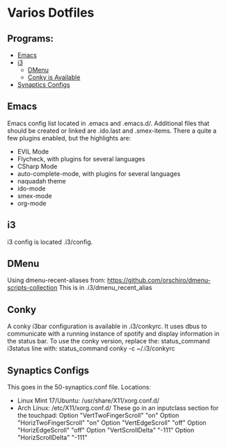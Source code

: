 # Varios Dotfiles
## Programs:
* [Emacs](#emacs)
* [i3](#i3)
  * [DMenu](#dmenu)
  * [Conky is Available](#conky)
* [Synaptics Configs](#synaptics-configs)

## Emacs
Emacs config list located in .emacs and .emacs.d/. Additional files that should be created or linked are .ido.last and .smex-items. There a quite a few plugins enabled, but the highlights are:
* EVIL Mode
* Flycheck, with plugins for several languages
* CSharp Mode
* auto-complete-mode, with plugins for several languages
* naquadah theme
* ido-mode
* smex-mode
* org-mode

## i3 
i3 config is located .i3/config. 

## DMenu
Using dmenu-recent-aliases from: https://github.com/orschiro/dmenu-scripts-collection
This is in .i3/dmenu_recent_alias

## Conky
A conky i3bar configuration is available in .i3/conkyrc. It uses dbus to communicate with a running instance of spotify and display information in the status bar. To use the conky version, replace the:
	status_command i3status
line with:
	status_command conky -c ~/.i3/conkyrc

## Synaptics Configs
This goes in the 50-synaptics.conf file.
Locations:
* Linux Mint 17/Ubuntu: /usr/share/X11/xorg.conf.d/
* Arch Linux: /etc/X11/xorg.conf.d/
These go in an inputclass section for the touchpad:
	Option "VertTwoFingerScroll" "on"
	Option "HorizTwoFingerScroll" "on"
	Option "VertEdgeScroll" "off"
	Option "HorizEdgeScroll" "off"
	Option "VertScrollDelta" "-111"
	Option "HorizScrollDelta" "-111"
